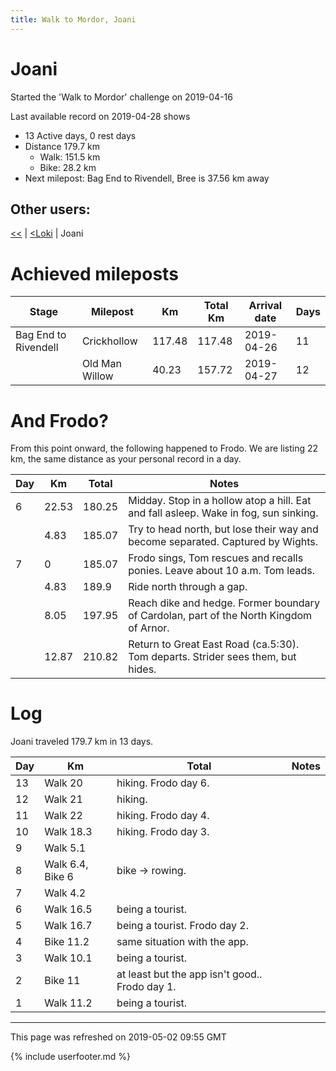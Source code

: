 ```yaml
---
title: Walk to Mordor, Joani
---
```


# Joani

Started the 'Walk to Mordor' challenge on 2019-04-16

Last available record on 2019-04-28 shows
* 13 Active days, 0 rest days
* Distance 179.7 km
  * Walk: 151.5 km
  * Bike: 28.2 km
* Next milepost: Bag End to Rivendell, Bree is 37.56 km away

## Other users:

[\<\<](PeterPan.md) \| [\<Loki](Loki.md) \| Joani

# Achieved mileposts

| Stage | Milepost | Km | Total Km | Arrival date | Days |
|---|---|---|---|---|---|
| Bag End to Rivendell | Crickhollow | 117.48 | 117.48 | 2019-04-26 | 11 |
|  | Old Man Willow | 40.23 | 157.72 | 2019-04-27 | 12 |

# And Frodo?
From this point onward, the following happened to Frodo.
We are listing 22 km, the same distance as your personal record in a day.

| Day | Km | Total | Notes |
| --- | --- | --- | --- |
| 6 | 22.53 | 180.25 | Midday. Stop in a hollow atop a hill. Eat and fall asleep. Wake in fog, sun sinking. |
|   | 4.83 | 185.07 | Try to head north, but lose their way and become separated. Captured by Wights. |
| 7 | 0 | 185.07 | Frodo sings, Tom rescues and recalls ponies. Leave about 10 a.m. Tom leads. |
|   | 4.83 | 189.9 | Ride north through a gap. |
|   | 8.05 | 197.95 | Reach dike and hedge. Former boundary of Cardolan, part of the North Kingdom of Arnor. |
|   | 12.87 | 210.82 | Return to Great East Road (ca.5:30). Tom departs. Strider sees them, but hides. |


# Log

Joani traveled 179.7 km in 13 days.

| Day | Km | Total | Notes |
| --- | --- | --- | --- |
 | 13 | Walk 20 | hiking. Frodo day 6. |
 | 12 | Walk 21 | hiking.  |
 | 11 | Walk 22 | hiking. Frodo day 4. |
 | 10 | Walk 18.3 | hiking. Frodo day 3. |
 | 9 | Walk 5.1 |  |
 | 8 | Walk 6.4, Bike 6 | bike -> rowing.  |
 | 7 | Walk 4.2 |  |
 | 6 | Walk 16.5 | being a tourist.  |
 | 5 | Walk 16.7 | being a tourist. Frodo day 2. |
 | 4 | Bike 11.2 | same situation with the app.  |
 | 3 | Walk 10.1 | being a tourist.  |
 | 2 | Bike 11 | at least but the app isn't good.. Frodo day 1. |
 | 1 | Walk 11.2 | being a tourist.  |

---
This page was refreshed on 2019-05-02 09:55 GMT

{% include userfooter.md %}
